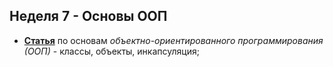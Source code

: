 ## Неделя 7 - Основы ООП 

- [**Статья**](https://github.com/DSFBL/1_python_public/blob/main/lesson_7/7_OOP_pt1.ipynb) по основам *объектно-ориентированного программирования (ООП)* - классы, объекты, инкапсуляция;
